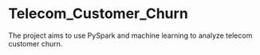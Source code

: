 # Telecom_Customer_Churn
The project aims to use PySpark and machine learning to analyze telecom customer churn. 

